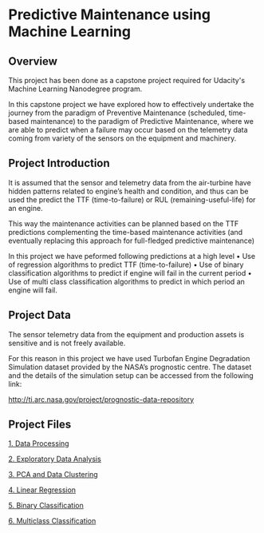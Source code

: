 # Predictive Maintenance using Machine Learning
## Overview
This project has been done as a capstone project required for Udacity's Machine Learning Nanodegree program. 

In this capstone project we have explored how to effectively undertake the journey from the paradigm of Preventive Maintenance (scheduled, time-based maintenance) to the paradigm of Predictive Maintenance, where we are able to predict when a failure may occur based on the telemetry data coming from variety of the sensors on the equipment and machinery.

## Project Introduction
It is assumed that the sensor and telemetry data from the air-turbine have hidden patterns related to engine’s health and condition, and thus can be used the predict the TTF (time-to-failure) or RUL (remaining-useful-life) for an engine. 

This way the maintenance activities can be planned based on the TTF predictions complementing the time-based maintenance activities (and eventually replacing this approach for full-fledged predictive maintenance)

In this project we have peformed following predictions at a high level
•	Use of regression algorithms to predict TTF (time-to-failure)
•	Use of binary classification algorithms to predict if engine will fail in the current period
•	Use of multi class classification algorithms to predict in which period an engine will fail.

## Project Data
The sensor telemetry data from the equipment and production assets is sensitive and is not freely available.

For this reason in this project we have used Turbofan Engine Degradation Simulation dataset provided by the NASA’s prognostic centre. The dataset and the details of the simulation setup can be accessed from the following link:

http://ti.arc.nasa.gov/project/prognostic-data-repository 

## Project Files
[1. Data Processing](https://github.com/sanjaysoni2k1/Predictive-Maintenance/blob/master/1.%20PredMaint-DataProcessing.ipynb)

[2. Exploratory Data Analysis](https://github.com/sanjaysoni2k1/Predictive-Maintenance/blob/master/2.%20PredMaint-EDA.ipynb)

[3. PCA and Data Clustering](https://github.com/sanjaysoni2k1/Predictive-Maintenance/blob/master/3.%20PredMaint-PCA-Clustering.ipynb)

[4. Linear Regression](https://github.com/sanjaysoni2k1/Predictive-Maintenance/blob/master/4.%20PredMaint-LinearRegression.ipynb)

[5. Binary Classification](https://github.com/sanjaysoni2k1/Predictive-Maintenance/blob/master/5.%20PredMaint-BinaryClassification.ipynb)

[6. Multiclass Classification](https://github.com/sanjaysoni2k1/Predictive-Maintenance/blob/master/6.%20PredMaint-Multi-class%20Classification.ipynb)
